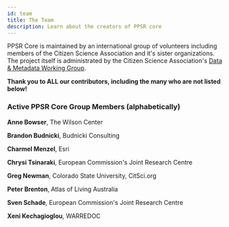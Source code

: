 ```yaml
---
id: team
title: The Team
description: Learn about the creators of PPSR core
---
```


PPSR Core is maintained by an international group of volunteers including members of the Citizen Science Association and it's sister organizations. The project itself is administrated by the Citizen Science Association's [Data & Metadata Working Group](https://www.citizenscience.org/get-involved/working-groups/data-and-metadata-working-group/).

**Thank you to ALL our contributors, including the many who are not listed below!**

### Active PPSR Core Group Members (alphabetically)

**Anne Bowser**, The Wilson Center

**Brandon Budnicki**, Budnicki Consulting  

**Charmel Menzel**, Esri

**Chrysi Tsinaraki**, European Commission's Joint Research Centre 

**Greg Newman**, Colorado State University, CitSci.org

**Peter Brenton**, Atlas of Living Australia  

**Sven Schade**, European Commission's Joint Research Centre 

**Xeni Kechagioglou**, WARREDOC
